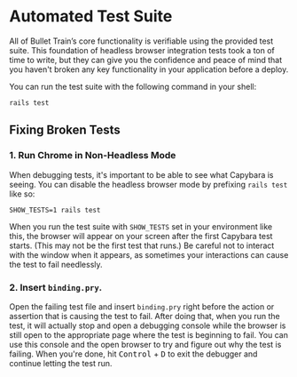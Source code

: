 # Automated Test Suite
All of Bullet Train’s core functionality is verifiable using the provided test suite. This foundation of headless browser integration tests took a ton of time to write, but they can give you the confidence and peace of mind that you haven't broken any key functionality in your application before a deploy.

You can run the test suite with the following command in your shell:

```
rails test
```

## Fixing Broken Tests

### 1. Run Chrome in Non-Headless Mode

When debugging tests, it's important to be able to see what Capybara is seeing. You can disable the headless browser mode by prefixing `rails test` like so:

```
SHOW_TESTS=1 rails test
```

When you run the test suite with `SHOW_TESTS` set in your environment like this, the browser will appear on your screen after the first Capybara test starts. (This may not be the first test that runs.) Be careful not to interact with the window when it appears, as sometimes your interactions can cause the test to fail needlessly.

### 2. Insert `binding.pry`.

Open the failing test file and insert `binding.pry` right before the action or assertion that is causing the test to fail. After doing that, when you run the test, it will actually stop and open a debugging console while the browser is still open to the appropriate page where the test is beginning to fail. You can use this console and the open browser to try and figure out why the test is failing. When you're done, hit <kbd>Control</kbd> + <kbd>D</kbd> to exit the debugger and continue letting the test run.

